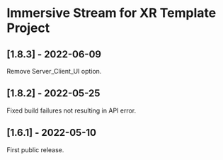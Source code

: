 # Immersive Stream for XR Template Project

## [1.8.3] - 2022-06-09

Remove Server_Client_UI option.

## [1.8.2] - 2022-05-25

Fixed build failures not resulting in API error.

## [1.6.1] - 2022-05-10

First public release.
